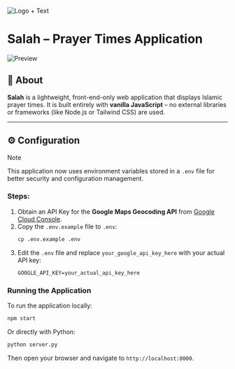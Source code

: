 ![Logo + Text](https://github.com/user-attachments/assets/1cedf954-9dc6-43bd-888a-522c27dc5619)

# Salah – Prayer Times Application

![Preview](https://i.imgur.com/qqloCvY.png)

## 🕌 About

**Salah** is a lightweight, front-end-only web application that displays Islamic prayer times. It is built entirely with **vanilla JavaScript** – no external libraries or frameworks (like Node.js or Tailwind CSS) are used.

---

## ⚙️ Configuration

> [!NOTE]
> This application now uses environment variables stored in a `.env` file for better security and configuration management.

### Steps:

1. Obtain an API Key for the **Google Maps Geocoding API** from [Google Cloud Console](https://console.cloud.google.com/).
2. Copy the `.env.example` file to `.env`:
   ```bash
   cp .env.example .env
   ```
3. Edit the `.env` file and replace `your_google_api_key_here` with your actual API key:
   ```env
   GOOGLE_API_KEY=your_actual_api_key_here
   ```

### Running the Application

To run the application locally:

```bash
npm start
```

Or directly with Python:

```bash
python server.py
```

Then open your browser and navigate to `http://localhost:8000`.
